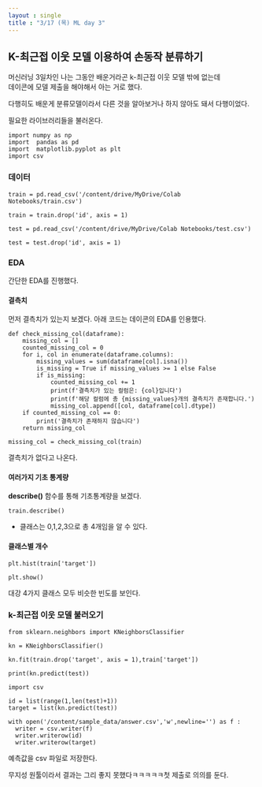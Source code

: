 ```yaml
---
layout : single
title : "3/17 (목) ML day 3" 
---
```


## K-최근접 이웃 모델 이용하여 손동작 분류하기

머신러닝 3일차인 나는 그동안 배운거라곤 k-최근접 이웃 모델 밖에 없는데  
데이콘에 모델 제출을 해야해서 아는 거로 했다.  
  
다행히도 배운게 분류모델이라서 다른 것을 알아보거나 하지 않아도 돼서 다행이었다.  

필요한 라이브러리들을 불러온다.


```
import numpy as np
import  pandas as pd 
import  matplotlib.pyplot as plt
import csv
```

### 데이터

```
train = pd.read_csv('/content/drive/MyDrive/Colab Notebooks/train.csv')

train = train.drop('id', axis = 1)

test = pd.read_csv('/content/drive/MyDrive/Colab Notebooks/test.csv')

test = test.drop('id', axis = 1)
```

### EDA

간단한 EDA를 진행했다.

#### 결측치 

먼저 결측치가 있는지 보겠다. 아래 코드는 데이콘의 EDA를 인용했다.

```
def check_missing_col(dataframe):
    missing_col = []
    counted_missing_col = 0
    for i, col in enumerate(dataframe.columns):
        missing_values = sum(dataframe[col].isna())
        is_missing = True if missing_values >= 1 else False
        if is_missing:
            counted_missing_col += 1
            print(f'결측치가 있는 컬럼은: {col}입니다')
            print(f'해당 컬럼에 총 {missing_values}개의 결측치가 존재합니다.')
            missing_col.append([col, dataframe[col].dtype])
    if counted_missing_col == 0:
        print('결측치가 존재하지 않습니다')
    return missing_col

missing_col = check_missing_col(train)
```

결측치가 없다고 나온다.

#### 여러가지 기초 통계량

 **describe()** 함수를 통해 기초통계량을 보겠다.

```
train.describe()
```

* 클래스는 0,1,2,3으로 총 4개임을 알 수 있다.  


#### 클래스별 개수

```
plt.hist(train['target'])

plt.show()
```

대강 4가지 클래스 모두 비슷한 빈도를 보인다.  


### k-최근접 이웃 모델 불러오기

```
from sklearn.neighbors import KNeighborsClassifier

kn = KNeighborsClassifier()

kn.fit(train.drop('target', axis = 1),train['target'])

print(kn.predict(test))

import csv

id = list(range(1,len(test)+1))
target = list(kn.predict(test))

with open('/content/sample_data/answer.csv','w',newline='') as f :
  writer = csv.writer(f)
  writer.writerow(id)
  writer.writerow(target)
  ```

  예측값을 csv 파일로 저장한다.  


  무지성 원툴이라서 결과는 그리 좋지 못했다ㅋㅋㅋㅋㅋ첫 제출로 의의를 둔다.